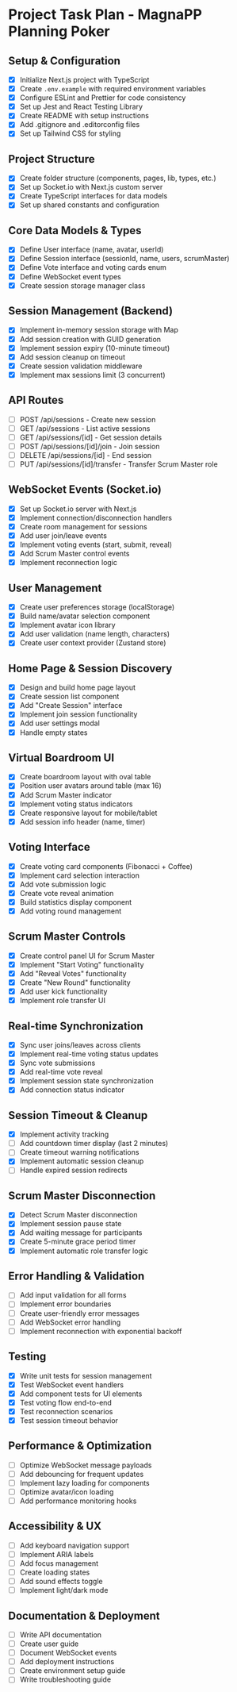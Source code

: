 # Project Task Plan - MagnaPP Planning Poker

## Setup & Configuration
- [x] Initialize Next.js project with TypeScript
- [x] Create `.env.example` with required environment variables
- [x] Configure ESLint and Prettier for code consistency
- [x] Set up Jest and React Testing Library
- [x] Create README with setup instructions
- [x] Add .gitignore and .editorconfig files
- [x] Set up Tailwind CSS for styling

## Project Structure
- [x] Create folder structure (components, pages, lib, types, etc.)
- [x] Set up Socket.io with Next.js custom server
- [x] Create TypeScript interfaces for data models
- [x] Set up shared constants and configuration

## Core Data Models & Types
- [x] Define User interface (name, avatar, userId)
- [x] Define Session interface (sessionId, name, users, scrumMaster)
- [x] Define Vote interface and voting cards enum
- [x] Define WebSocket event types
- [x] Create session storage manager class

## Session Management (Backend)
- [x] Implement in-memory session storage with Map
- [x] Add session creation with GUID generation
- [x] Implement session expiry (10-minute timeout)
- [x] Add session cleanup on timeout
- [x] Create session validation middleware
- [x] Implement max sessions limit (3 concurrent)

## API Routes
- [ ] POST /api/sessions - Create new session
- [ ] GET /api/sessions - List active sessions
- [ ] GET /api/sessions/[id] - Get session details
- [ ] POST /api/sessions/[id]/join - Join session
- [ ] DELETE /api/sessions/[id] - End session
- [ ] PUT /api/sessions/[id]/transfer - Transfer Scrum Master role

## WebSocket Events (Socket.io)
- [x] Set up Socket.io server with Next.js
- [x] Implement connection/disconnection handlers
- [x] Create room management for sessions
- [x] Add user join/leave events
- [x] Implement voting events (start, submit, reveal)
- [x] Add Scrum Master control events
- [x] Implement reconnection logic

## User Management
- [x] Create user preferences storage (localStorage)
- [x] Build name/avatar selection component
- [x] Implement avatar icon library
- [x] Add user validation (name length, characters)
- [x] Create user context provider (Zustand store)

## Home Page & Session Discovery
- [x] Design and build home page layout
- [x] Create session list component
- [x] Add "Create Session" interface
- [x] Implement join session functionality
- [x] Add user settings modal
- [x] Handle empty states

## Virtual Boardroom UI
- [x] Create boardroom layout with oval table
- [x] Position user avatars around table (max 16)
- [x] Add Scrum Master indicator
- [x] Implement voting status indicators
- [x] Create responsive layout for mobile/tablet
- [x] Add session info header (name, timer)

## Voting Interface
- [x] Create voting card components (Fibonacci + Coffee)
- [x] Implement card selection interaction
- [x] Add vote submission logic
- [x] Create vote reveal animation
- [x] Build statistics display component
- [x] Add voting round management

## Scrum Master Controls
- [x] Create control panel UI for Scrum Master
- [x] Implement "Start Voting" functionality
- [x] Add "Reveal Votes" functionality  
- [x] Create "New Round" functionality
- [x] Add user kick functionality
- [x] Implement role transfer UI

## Real-time Synchronization
- [x] Sync user joins/leaves across clients
- [x] Implement real-time voting status updates
- [x] Sync vote submissions
- [x] Add real-time vote reveal
- [x] Implement session state synchronization
- [x] Add connection status indicator

## Session Timeout & Cleanup
- [x] Implement activity tracking
- [ ] Add countdown timer display (last 2 minutes)
- [ ] Create timeout warning notifications
- [x] Implement automatic session cleanup
- [ ] Handle expired session redirects

## Scrum Master Disconnection
- [x] Detect Scrum Master disconnection
- [x] Implement session pause state
- [x] Add waiting message for participants
- [x] Create 5-minute grace period timer
- [x] Implement automatic role transfer logic

## Error Handling & Validation
- [ ] Add input validation for all forms
- [ ] Implement error boundaries
- [ ] Create user-friendly error messages
- [ ] Add WebSocket error handling
- [ ] Implement reconnection with exponential backoff

## Testing
- [x] Write unit tests for session management
- [x] Test WebSocket event handlers
- [x] Add component tests for UI elements
- [x] Test voting flow end-to-end
- [x] Test reconnection scenarios
- [x] Test session timeout behavior

## Performance & Optimization
- [ ] Optimize WebSocket message payloads
- [ ] Add debouncing for frequent updates
- [ ] Implement lazy loading for components
- [ ] Optimize avatar/icon loading
- [ ] Add performance monitoring hooks

## Accessibility & UX
- [ ] Add keyboard navigation support
- [ ] Implement ARIA labels
- [ ] Add focus management
- [ ] Create loading states
- [ ] Add sound effects toggle
- [ ] Implement light/dark mode

## Documentation & Deployment
- [ ] Write API documentation
- [ ] Create user guide
- [ ] Document WebSocket events
- [ ] Add deployment instructions
- [ ] Create environment setup guide
- [ ] Write troubleshooting guide